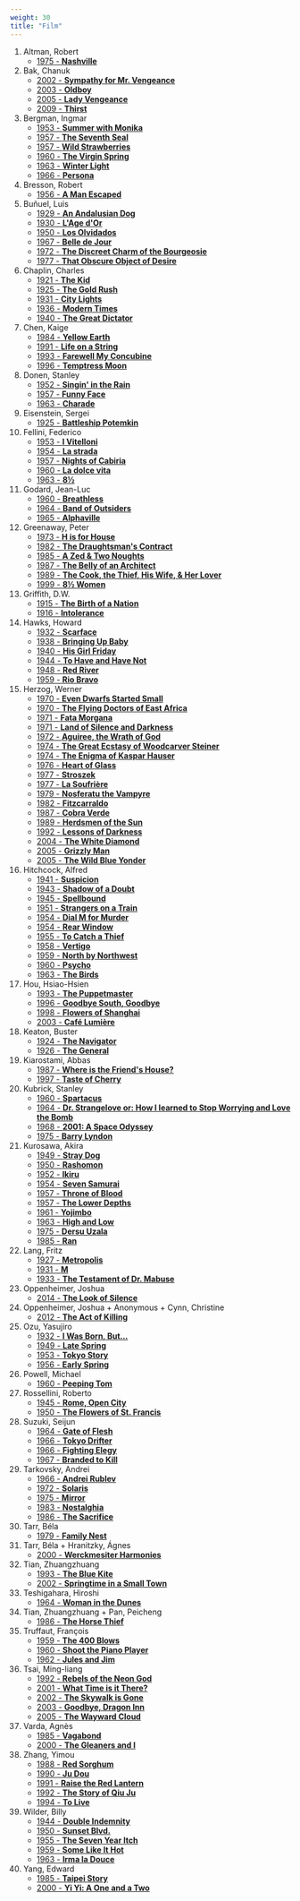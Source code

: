 ```yaml
---
weight: 30
title: "Film"
---
```

1. Altman, Robert
   - [1975 - **Nashville**](https://www.imdb.com/title/tt0073440/)
1. Bak, Chanuk
   - [2002 - **Sympathy for Mr. Vengeance**](https://www.imdb.com/title/tt0310775/)
   - [2003 - **Oldboy**](https://www.imdb.com/title/tt0364569/)
   - [2005 - **Lady Vengeance**](https://www.imdb.com/title/tt0451094/)
   - [2009 - **Thirst**](https://www.imdb.com/title/tt0762073/)
1. Bergman, Ingmar
   - [1953 - **Summer with Monika**](https://www.imdb.com/title/tt0046345/)
   - [1957 - **The Seventh Seal**](https://www.imdb.com/title/tt0050976/)
   - [1957 - **Wild Strawberries**](https://www.imdb.com/title/tt0050986/)
   - [1960 - **The Virgin Spring**](https://www.imdb.com/title/tt0053976/)
   - [1963 - **Winter Light**](https://www.imdb.com/title/tt0057358/)
   - [1966 - **Persona**](https://www.imdb.com/title/tt0060827/)
1. Bresson, Robert
   - [1956 - **A Man Escaped**](https://www.imdb.com/title/tt0049902)
1. Buñuel, Luis
   - [1929 - **An Andalusian Dog**](https://www.imdb.com/title/tt0020530)
   - [1930 - **L'Age d'Or**](https://www.imdb.com/title/tt0021577)
   - [1950 - **Los Olvidados**](https://www.imdb.com/title/tt0042804)
   - [1967 - **Belle de Jour**](https://www.imdb.com/title/tt0061395)
   - [1972 - **The Discreet Charm of the Bourgeosie**](https://www.imdb.com/title/tt0068361)
   - [1977 - **That Obscure Object of Desire**](https://www.imdb.com/title/tt0075824)
1. Chaplin, Charles
   - [1921 - **The Kid**](https://www.imdb.com/title/tt0012349/)
   - [1925 - **The Gold Rush**](https://www.imdb.com/title/tt0015864/)
   - [1931 - **City Lights**](https://www.imdb.com/title/tt0021749/)
   - [1936 - **Modern Times**](https://www.imdb.com/title/tt0027977/)
   - [1940 - **The Great Dictator**](https://www.imdb.com/title/tt0032553/)
1. Chen, Kaige
   - [1984 - **Yellow Earth**](https://www.imdb.com/title/tt0087433/)
   - [1991 - **Life on a String**](https://www.imdb.com/title/tt0101440/)
   - [1993 - **Farewell My Concubine**](https://www.imdb.com/title/tt0106332/)
   - [1996 - **Temptress Moon**](https://www.imdb.com/title/tt0116295/)
1. Donen, Stanley
   - [1952 - **Singin' in the Rain**](https://www.imdb.com/title/tt0045152/)
   - [1957 - **Funny Face**](https://www.imdb.com/title/tt0050419/)
   - [1963 - **Charade**](https://www.imdb.com/title/tt0056923/)
1. Eisenstein, Sergei
   - [1925 - **Battleship Potemkin**](https://www.imdb.com/title/tt0015648)
1. Fellini, Federico
   - [1953 - **I Vitelloni**](https://www.imdb.com/title/tt0046521/)
   - [1954 - **La strada**](https://www.imdb.com/title/tt0047528/)
   - [1957 - **Nights of Cabiria**](https://www.imdb.com/title/tt0050783/)
   - [1960 - **La dolce vita**](https://www.imdb.com/title/tt0053779/)
   - [1963 - **8½**](https://www.imdb.com/title/tt0056801/)
1. Godard, Jean-Luc
   - [1960 - **Breathless**](https://www.imdb.com/title/tt0053472)
   - [1964 - **Band of Outsiders**](https://www.imdb.com/title/tt0057869/)
   - [1965 - **Alphaville**](https://www.imdb.com/title/tt0058898)
1. Greenaway, Peter
   - [1973 - **H is for House**](https://www.imdb.com/title/tt0070143/)
   - [1982 - **The Draughtsman's Contract**](https://www.imdb.com/title/tt0083851/)
   - [1985 - **A Zed & Two Noughts**](https://www.imdb.com/title/tt0090366/)
   - [1987 - **The Belly of an Architect**](https://www.imdb.com/title/tt0092637/)
   - [1989 - **The Cook, the Thief, His Wife, & Her Lover**](https://www.imdb.com/title/tt0097108/)
   - [1999 - **8½ Women**](https://www.imdb.com/title/tt0154443/)
1. Griffith, D.W.
   - [1915 - **The Birth of a Nation**](https://www.imdb.com/title/tt0004972/)
   - [1916 - **Intolerance**](https://www.imdb.com/title/tt0006864/)
1. Hawks, Howard
   - [1932 - **Scarface**](https://www.imdb.com/title/tt0023427/)
   - [1938 - **Bringing Up Baby**](https://www.imdb.com/title/tt0029947/)
   - [1940 - **His Girl Friday**](https://www.imdb.com/title/tt0032599/)
   - [1944 - **To Have and Have Not**](https://www.imdb.com/title/tt0037382/)
   - [1948 - **Red River**](https://www.imdb.com/title/tt0040724/)
   - [1959 - **Rio Bravo**](https://www.imdb.com/title/tt0053221/)
1. Herzog, Werner
   - [1970 - **Even Dwarfs Started Small**](https://www.imdb.com/title/tt0065436/)
   - [1970 - **The Flying Doctors of East Africa**](https://www.imdb.com/title/tt0064334/)
   - [1971 - **Fata Morgana**](https://www.imdb.com/title/tt0067085/)
   - [1971 - **Land of Silence and Darkness**](https://www.imdb.com/title/tt0067324/)
   - [1972 - **Aguiree, the Wrath of God**](https://www.imdb.com/title/tt0068182/)
   - [1974 - **The Great Ecstasy of Woodcarver Steiner**](https://www.imdb.com/title/tt0070136/)
   - [1974 - **The Enigma of Kaspar Hauser**](https://www.imdb.com/title/tt0071691/)
   - [1976 - **Heart of Glass**](https://www.imdb.com/title/tt0074626/)
   - [1977 - **Stroszek**](https://www.imdb.com/title/tt0075276/)
   - [1977 - **La Soufrière**](https://www.imdb.com/title/tt0076741/)
   - [1979 - **Nosferatu the Vampyre**](https://www.imdb.com/title/tt0079641/)
   - [1982 - **Fitzcarraldo**](https://www.imdb.com/title/tt0083946/)
   - [1987 - **Cobra Verde**](https://www.imdb.com/title/tt0094888/)
   - [1989 - **Herdsmen of the Sun**](https://www.imdb.com/title/tt0098669/)
   - [1992 - **Lessons of Darkness**](https://www.imdb.com/title/tt0104706/)
   - [2004 - **The White Diamond**](https://www.imdb.com/title/tt0435776/)
   - [2005 - **Grizzly Man**](https://www.imdb.com/title/tt0427312/)
   - [2005 - **The Wild Blue Yonder**](https://www.imdb.com/title/tt0443693/)
1. Hitchcock, Alfred
   - [1941 - **Suspicion**](https://www.imdb.com/title/tt0034248/)
   - [1943 - **Shadow of a Doubt**](https://www.imdb.com/title/tt0036342/)
   - [1945 - **Spellbound**](https://www.imdb.com/title/tt0038109/)
   - [1951 - **Strangers on a Train**](https://www.imdb.com/title/tt0044079/)
   - [1954 - **Dial M for Murder**](https://www.imdb.com/title/tt0046912/)
   - [1954 - **Rear Window**](https://www.imdb.com/title/tt0047396/)
   - [1955 - **To Catch a Thief**](https://www.imdb.com/title/tt0048728/)
   - [1958 - **Vertigo**](https://www.imdb.com/title/tt0052357/)
   - [1959 - **North by Northwest**](https://www.imdb.com/title/tt0053125/)
   - [1960 - **Psycho**](https://www.imdb.com/title/tt0054215/)
   - [1963 - **The Birds**](https://www.imdb.com/title/tt0056869/)
1. Hou, Hsiao-Hsien
   - [1993 - **The Puppetmaster**](https://www.imdb.com/title/tt0107157)
   - [1996 - **Goodbye South, Goodbye**](https://www.imdb.com/title/tt0117151)
   - [1998 - **Flowers of Shanghai**](https://www.imdb.com/title/tt0156587)
   - [2003 - **Café Lumière**](https://www.imdb.com/title/tt0412596)
1. Keaton, Buster
   - [1924 - **The Navigator**](https://www.imdb.com/title/tt0015163/)
   - [1926 - **The General**](https://www.imdb.com/title/tt0017925/)
1. Kiarostami, Abbas
   - [1987 - **Where is the Friend's House?**](https://www.imdb.com/title/tt0093342/)
   - [1997 - **Taste of Cherry**](https://www.imdb.com/title/tt0120265/)
1. Kubrick, Stanley
   - [1960 - **Spartacus**](https://www.imdb.com/title/tt0054331)
   - [1964 - **Dr. Strangelove or: How I learned to Stop Worrying and Love the Bomb**](https://www.imdb.com/title/tt0057012/)
   - [1968 - **2001: A Space Odyssey**](https://www.imdb.com/title/tt0062622)
   - [1975 - **Barry Lyndon**](https://www.imdb.com/title/tt0072684)
1. Kurosawa, Akira
   - [1949 - **Stray Dog**](https://www.imdb.com/title/tt0041699/)
   - [1950 - **Rashomon**](https://www.imdb.com/title/tt0042876/)
   - [1952 - **Ikiru**](https://www.imdb.com/title/tt0044741/)
   - [1954 - **Seven Samurai**](https://www.imdb.com/title/tt0047478/)
   - [1957 - **Throne of Blood**](https://www.imdb.com/title/tt0050613/)
   - [1957 - **The Lower Depths**](https://www.imdb.com/title/tt0050330/)
   - [1961 - **Yojimbo**](https://www.imdb.com/title/tt0055630/)
   - [1963 - **High and Low**](https://www.imdb.com/title/tt0057565/)
   - [1975 - **Dersu Uzala**](https://www.imdb.com/title/tt0071411/)
   - [1985 - **Ran**](https://www.imdb.com/title/tt0089881/)
1. Lang, Fritz
   - [1927 - **Metropolis**](https://www.imdb.com/title/tt0017136/)
   - [1931 - **M**](https://www.imdb.com/title/tt0022100/)
   - [1933 - **The Testament of Dr. Mabuse**](https://www.imdb.com/title/tt0023563/)
1. Oppenheimer, Joshua
   - [2014 - **The Look of Silence**](https://www.imdb.com/title/tt3521134/)
1. Oppenheimer, Joshua + Anonymous + Cynn, Christine
   - [2012 - **The Act of Killing**](https://www.imdb.com/title/tt2375605/)
1. Ozu, Yasujiro
   - [1932 - **I Was Born, But...**](https://www.imdb.com/title/tt0023634/)
   - [1949 - **Late Spring**](https://www.imdb.com/title/tt0041154/)
   - [1953 - **Tokyo Story**](https://www.imdb.com/title/tt0046438/)
   - [1956 - **Early Spring**](https://www.imdb.com/title/tt0049784/)
1. Powell, Michael
   - [1960 - **Peeping Tom**](https://www.imdb.com/title/tt0054167/)
1. Rossellini, Roberto
   - [1945 - **Rome, Open City**](https://www.imdb.com/title/tt0038890/)
   - [1950 - **The Flowers of St. Francis**](https://www.imdb.com/title/tt0042477/)
1. Suzuki, Seijun
   - [1964 - **Gate of Flesh**](https://www.imdb.com/title/tt0058409/)
   - [1966 - **Tokyo Drifter**](https://www.imdb.com/title/tt0061101/)
   - [1966 - **Fighting Elegy**](https://www.imdb.com/title/tt0060586/)
   - [1967 - **Branded to Kill**](https://www.imdb.com/title/tt0061882/)
1. Tarkovsky, Andrei
   - [1966 - **Andrei Rublev**](https://www.imdb.com/title/tt0060107/)
   - [1972 - **Solaris**](https://www.imdb.com/title/tt0069293/)
   - [1975 - **Mirror**](https://www.imdb.com/title/tt0072443/)
   - [1983 - **Nostalghia**](https://www.imdb.com/title/tt0086022/)
   - [1986 - **The Sacrifice**](https://www.imdb.com/title/tt0091670/)
1. Tarr, Béla
   - [1979 - **Family Nest**](https://www.imdb.com/title/tt0077383)
1. Tarr, Béla + Hranitzky, Ágnes
   - [2000 - **Werckmesiter Harmonies**](https://www.imdb.com/title/tt0249241)
1. Tian, Zhuangzhuang
   - [1993 - **The Blue Kite**](https://www.imdb.com/title/tt0107358/)
   - [2002 - **Springtime in a Small Town**](https://www.imdb.com/title/tt0332831/)
1. Teshigahara, Hiroshi
   - [1964 - **Woman in the Dunes**](https://www.imdb.com/title/tt0058625/)
1. Tian, Zhuangzhuang + Pan, Peicheng
   - [1986 - **The Horse Thief**](https://www.imdb.com/title/tt0090907/)
1. Truffaut, François
   - [1959 - **The 400 Blows**](https://www.imdb.com/title/tt0053198/)
   - [1960 - **Shoot the Piano Player**](https://www.imdb.com/title/tt0054389/)
   - [1962 - **Jules and Jim**](https://www.imdb.com/title/tt0055032/)
1. Tsai, Ming-liang
   - [1992 - **Rebels of the Neon God**](https://www.imdb.com/title/tt0103935)
   - [2001 - **What Time is it There?**](https://www.imdb.com/title/tt0269746)
   - [2002 - **The Skywalk is Gone**](https://www.imdb.com/title/tt0334372)
   - [2003 - **Goodbye, Dragon Inn**](https://www.imdb.com/title/tt0377556)
   - [2005 - **The Wayward Cloud**](https://www.imdb.com/title/tt0445760)
1. Varda, Agnès
   - [1985 - **Vagabond**](https://www.imdb.com/title/tt0089960)
   - [2000 - **The Gleaners and I**](https://www.imdb.com/title/tt0247380)
1. Zhang, Yimou
   - [1988 - **Red Sorghum**](https://www.imdb.com/title/tt0093206/)
   - [1990 - **Ju Dou**](https://www.imdb.com/title/tt0099902/)
   - [1991 - **Raise the Red Lantern**](https://www.imdb.com/title/tt0101640/)
   - [1992 - **The Story of Qiu Ju**](https://www.imdb.com/title/tt0105197/)
   - [1994 - **To Live**](https://www.imdb.com/title/tt0110081/)
1. Wilder, Billy
   - [1944 - **Double Indemnity**](https://www.imdb.com/title/tt0036775/)
   - [1950 - **Sunset Blvd.**](https://www.imdb.com/title/tt0043014/)
   - [1955 - **The Seven Year Itch**](https://www.imdb.com/title/tt0048605/)
   - [1959 - **Some Like It Hot**](https://www.imdb.com/title/tt0053291/)
   - [1963 - **Irma la Douce**](https://www.imdb.com/title/tt0057187/)
1. Yang, Edward
   - [1985 - **Taipei Story**](https://www.imdb.com/title/tt0089866/)
   - [2000 - **Yi Yi: A One and a Two**](https://www.imdb.com/title/tt0244316/)